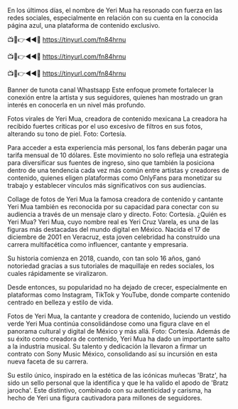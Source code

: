 En los últimos días, el nombre de Yeri Mua ha resonado con fuerza en las redes sociales, especialmente en relación con su cuenta en la conocida página azul, una plataforma de contenido exclusivo.

📺📱👉◄◄🔴  https://tinyurl.com/fn84hrnu

📺📱👉◄◄🔴  https://tinyurl.com/fn84hrnu

📺📱👉◄◄🔴  https://tinyurl.com/fn84hrnu


Banner de tunota canal Whastsapp
Este enfoque promete fortalecer la conexión entre la artista y sus seguidores, quienes han mostrado un gran interés en conocerla en un nivel más profundo. 

Fotos virales de Yeri Mua, creadora de contenido mexicana 
La creadora ha recibido fuertes críticas por el uso excesivo de filtros en sus fotos, alterando su tono de piel. Foto: Cortesía.

Para acceder a esta experiencia más personal, los fans deberán pagar una tarifa mensual de 10 dólares. Este movimiento no solo refleja una estrategia para diversificar sus fuentes de ingreso, sino que también la posiciona dentro de una tendencia cada vez más común entre artistas y creadores de contenido, quienes eligen plataformas como OnlyFans para monetizar su trabajo y establecer vínculos más significativos con sus audiencias. 

Collage de fotos de Yeri Mua la famosa creadora de contenido y cantante 
Yeri Mua también es reconocida por su capacidad para conectar con su audiencia a través de un mensaje claro y directo. Foto: Cortesía.
¿Quién es Yeri Mua?
Yeri Mua, cuyo nombre real es Yeri Cruz Varela, es una de las figuras más destacadas del mundo digital en México. Nacida el 17 de diciembre de 2001 en Veracruz, esta joven celebridad ha construido una carrera multifacética como influencer, cantante y empresaria.

Su historia comienza en 2018, cuando, con tan solo 16 años, ganó notoriedad gracias a sus tutoriales de maquillaje en redes sociales, los cuales rápidamente se viralizaron.

Desde entonces, su popularidad no ha dejado de crecer, especialmente en plataformas como Instagram, TikTok y YouTube, donde comparte contenido centrado en belleza y estilo de vida.

Fotos de Yeri Mua, la cantante y creadora de contenido,  luciendo un vestido verde 
Yeri Mua continúa consolidándose como una figura clave en el panorama cultural y digital de México y más allá. Foto: Cortesía.
Además de su éxito como creadora de contenido, Yeri Mua ha dado un importante salto a la industria musical. Su talento y dedicación la llevaron a firmar un contrato con Sony Music México, consolidando así su incursión en esta nueva faceta de su carrera.

Su estilo único, inspirado en la estética de las icónicas muñecas 'Bratz', ha sido un sello personal que la identifica y que le ha valido el apodo de 'Bratz jarocha'. Este distintivo, combinado con su autenticidad y carisma, ha hecho de Yeri una figura cautivadora para millones de seguidores.
